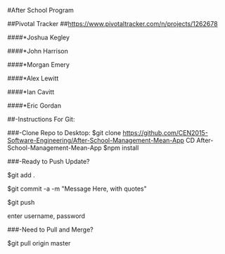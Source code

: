 #After School Program

##Pivotal Tracker
##https://www.pivotaltracker.com/n/projects/1262678

####*Joshua Kegley

####*John Harrison

####*Morgan Emery

####*Alex Lewitt

####*Ian Cavitt

####*Eric Gordan


##-Instructions For Git:

###-Clone Repo to Desktop:
$git clone https://github.com/CEN2015-Software-Engineering/After-School-Management-Mean-App
CD After-School-Management-Mean-App
$npm install

###-Ready to Push Update? 

$git add .

$git commit -a -m "Message Here, with quotes"

$git push

enter username, password

###-Need to Pull and Merge?

$git pull origin master
